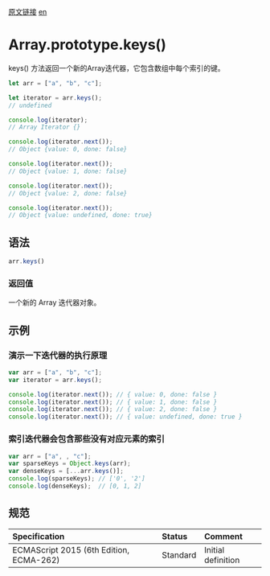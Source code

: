 <a href="https://developer.mozilla.org/zh-CN/docs/Web/JavaScript/Reference/Global_Objects/Array/keys" target="_blank">原文链接</a>
<a href="https://developer.mozilla.org/en-US/docs/Web/JavaScript/Reference/Global_Objects/Array/keys" target="_blank">en</a>

# Array.prototype.keys()

keys() 方法返回一个新的Array迭代器，它包含数组中每个索引的键。

```javascript
let arr = ["a", "b", "c"];

let iterator = arr.keys();
// undefined

console.log(iterator);
// Array Iterator {}

console.log(iterator.next());
// Object {value: 0, done: false}

console.log(iterator.next());
// Object {value: 1, done: false}

console.log(iterator.next());
// Object {value: 2, done: false}

console.log(iterator.next());
// Object {value: undefined, done: true}
```

## 语法

```javascript
arr.keys()
```

### 返回值

一个新的 Array 迭代器对象。

## 示例

### 演示一下迭代器的执行原理

```javascript
var arr = ["a", "b", "c"];
var iterator = arr.keys();

console.log(iterator.next()); // { value: 0, done: false }
console.log(iterator.next()); // { value: 1, done: false }
console.log(iterator.next()); // { value: 2, done: false }
console.log(iterator.next()); // { value: undefined, done: true }
```

### 索引迭代器会包含那些没有对应元素的索引

```javascript
var arr = ["a", , "c"];
var sparseKeys = Object.keys(arr);
var denseKeys = [...arr.keys()];
console.log(sparseKeys); // ['0', '2']
console.log(denseKeys);  // [0, 1, 2]
```

## 规范

| Specification                           | Status   | Comment            |
|:----------------------------------------|:---------|:-------------------|
| ECMAScript 2015 (6th Edition, ECMA-262) | Standard | Initial definition |